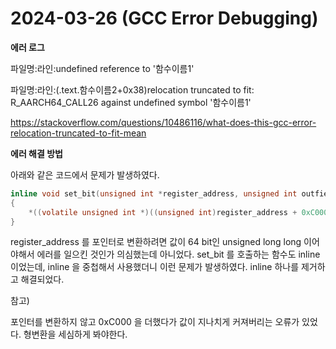 # 2024-03-26 (GCC Error Debugging)

**에러 로그**

파일명:라인:undefined reference to \'함수이름1\'

파일명:라인:(.text.함수이름2+0x38)relocation truncated to fit: R_AARCH64_CALL26 against undefined symbol \'함수이름1\' 

https://stackoverflow.com/questions/10486116/what-does-this-gcc-error-relocation-truncated-to-fit-mean



**에러 해결 방법**

아래와 같은 코드에서 문제가 발생하였다.

```c
inline void set_bit(unsigned int *register_address, unsigned int outfield)
{
    *((volatile unsigned int *)((unsigned int)register_address + 0xC000)) = outfield;
}
```

register_address 를 포인터로 변환하려면 값이 64 bit인 unsigned long long 이어야해서 에러를 일으킨 것인가 의심했는데 아니었다. set_bit 를 호출하는 함수도 inline 이었는데, inline 을 중첩해서 사용했더니 이런 문제가 발생하였다. inline 하나를 제거하고 해결되었다.



참고)

포인터를 변환하지 않고 0xC000 을 더했다가 값이 지나치게 커져버리는 오류가 있었다. 형변환을 세심하게 봐야한다.

